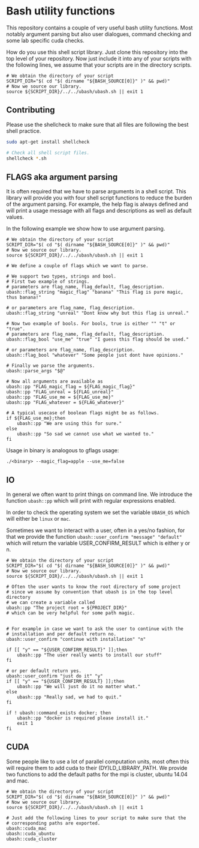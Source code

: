 # Bash utility functions

This repository contains a couple of very useful bash utility functions.
Most notably argument parsing but also user dialogues, command checking
and some lab specific cuda checks.

How do you use this shell script library.
Just clone this repository into the top level of your repository.
Now just include it into any of your scripts with the following
lines, we assume that your scripts are in the directory scripts.

    # We obtain the directory of your script
    SCRIPT_DIR="$( cd "$( dirname "${BASH_SOURCE[0]}" )" && pwd)"
    # Now we source our library.
    source ${SCRIPT_DIR}/../../ubash/ubash.sh || exit 1

## Contributing 

Please use the shellcheck to make sure that all files are following the
best shell practice.

```bash
sudo apt-get install shellcheck

# Check all shell script files.
shellcheck *.sh
```

## FLAGS aka argument parsing

It is often required that we have to parse arguments in a shell script.
This library will provide you with four shell script functions to 
reduce the burden of the argument parsing. For example, the help
flag is always defined and will print a usage message with all
flags and descriptions as well as default values.

In the following example we show how to use argument parsing.

    # We obtain the directory of your script
    SCRIPT_DIR="$( cd "$( dirname "${BASH_SOURCE[0]}" )" && pwd)"
    # Now we source our library.
    source ${SCRIPT_DIR}/../../ubash/ubash.sh || exit 1
    
    # We define a couple of flags which we want to parse.

    # We support two types, strings and bool.
    # First two example of strings.
    # parameters are flag_name, flag_default, flag_description.
    ubash::flag_string "magic_flag" "banana" "This flag is pure magic, thus banana!"

    # or parameters are flag_name, flag_description.
    ubash::flag_string "unreal" "Dont know why but this flag is unreal."

    # Now two example of bools. For bools, true is either "" "t" or "true".
    # parameters are flag_name, flag_default, flag_description.
    ubash::flag_bool "use_me" "true" "I guess this flag should be used."

    # or parameters are flag_name, flag_description.
    ubash::flag_bool "whatever" "Some people just dont have opinions."
    
    # Finally we parse the arguments.
    ubash::parse_args "$@"

    # Now all arguments are available as 
    ubash::pp "FLAG_magic_flag = ${FLAG_magic_flag}"
    ubash::pp "FLAG_unreal = ${FLAG_unreal}"
    ubash::pp "FLAG_use_me = ${FLAG_use_me}"
    ubash::pp "FLAG_whatever = ${FLAG_whatever}"
    
    # A typical usecase of boolean flags might be as follows.
    if ${FLAG_use_me};then
        ubash::pp "We are using this for sure."
    else
        ubash::pp "So sad we cannot use what we wanted to."
    fi

Usage in binary is analogous to gflags usage:

    ./<binary> --magic_flag=apple --use_me=false


## IO

In general we often want to print things on command line. We introduce 
the function `ubash::pp` which will print with regular expressions enabled.

In order to check the operating system we set the variable `UBASH_OS` which 
will either be `linux` or `mac`.

Sometimes we want to interact with a user, often in a yes/no fashion, for that
we provide the function `ubash::user_confirm "message" "default"` which will return
the variable USER_CONFIRM_RESULT which is either y or n. 

    # We obtain the directory of your script
    SCRIPT_DIR="$( cd "$( dirname "${BASH_SOURCE[0]}" )" && pwd)"
    # Now we source our library.
    source ${SCRIPT_DIR}/../../ubash/ubash.sh || exit 1
    
    # Often the user wants to know the root directory of some project
    # since we assume by convention that ubash is in the top level directory
    # we can create a variable called 
    ubash::pp "The project root = ${PROJECT_DIR}"
    # which can be very helpful for some path magic.


    # For example in case we want to ask the user to continue with the 
    # installation and per default return no.
    ubash::user_confirm "continue with installation" "n"
    
    if [[ "y" == "${USER_CONFIRM_RESULT}" ]];then
        ubash::pp "The user really wants to install our stuff"
    fi
    
    # or per default return yes.
    ubash::user_confirm "just do it" "y"
    if [[ "y" == "${USER_CONFIRM_RESULT} ]];then
        ubash::pp "We will just do it no matter what."
    else
        ubash::pp "Really sad, we had to quit."
    fi
    
    if ! ubash::command_exists docker; then
        ubash::pp "docker is required please install it."
        exit 1
    fi



## CUDA

Some people like to use a lot of parallel computation units, most often
this will require them to add cuda to their (DY)LD_LIBRARY_PATH.
We provide two functions to add the default paths for the mpi is cluster, 
ubuntu 14.04 and mac.

    # We obtain the directory of your script
    SCRIPT_DIR="$( cd "$( dirname "${BASH_SOURCE[0]}" )" && pwd)"
    # Now we source our library.
    source ${SCRIPT_DIR}/../../ubash/ubash.sh || exit 1
    
    # Just add the following lines to your script to make sure that the
    # corresponding paths are exported.
    ubash::cuda_mac
    ubash::cuda_ubuntu
    ubash::cuda_cluster
